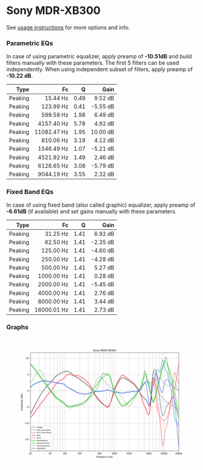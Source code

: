 # Sony MDR-XB300
See [usage instructions](https://github.com/jaakkopasanen/AutoEq#usage) for more options and info.

### Parametric EQs
In case of using parametric equalizer, apply preamp of **-10.51dB** and build filters manually
with these parameters. The first 5 filters can be used independently.
When using independent subset of filters, apply preamp of **-10.22 dB**.

| Type    | Fc          |    Q | Gain     |
|--------:|------------:|-----:|---------:|
| Peaking | 15.44 Hz    | 0.49 | 9.52 dB  |
| Peaking | 123.99 Hz   | 0.41 | -5.55 dB |
| Peaking | 599.58 Hz   | 1.98 | 6.49 dB  |
| Peaking | 4157.40 Hz  | 5.78 | 4.92 dB  |
| Peaking | 11082.47 Hz | 1.95 | 10.00 dB |
| Peaking | 810.06 Hz   | 3.19 | 4.12 dB  |
| Peaking | 1546.49 Hz  | 1.07 | -5.21 dB |
| Peaking | 4521.92 Hz  | 1.49 | 2.46 dB  |
| Peaking | 6126.65 Hz  | 3.08 | -5.79 dB |
| Peaking | 9044.19 Hz  | 3.55 | 2.32 dB  |

### Fixed Band EQs
In case of using fixed band (also called graphic) equalizer, apply preamp of **-6.61dB**
(if available) and set gains manually with these parameters.

| Type    | Fc          |    Q | Gain     |
|--------:|------------:|-----:|---------:|
| Peaking | 31.25 Hz    | 1.41 | 6.92 dB  |
| Peaking | 62.50 Hz    | 1.41 | -2.35 dB |
| Peaking | 125.00 Hz   | 1.41 | -4.60 dB |
| Peaking | 250.00 Hz   | 1.41 | -4.28 dB |
| Peaking | 500.00 Hz   | 1.41 | 5.27 dB  |
| Peaking | 1000.00 Hz  | 1.41 | 0.28 dB  |
| Peaking | 2000.00 Hz  | 1.41 | -5.45 dB |
| Peaking | 4000.00 Hz  | 1.41 | 2.76 dB  |
| Peaking | 8000.00 Hz  | 1.41 | 3.44 dB  |
| Peaking | 16000.01 Hz | 1.41 | 2.73 dB  |

### Graphs
![](./Sony%20MDR-XB300.png)